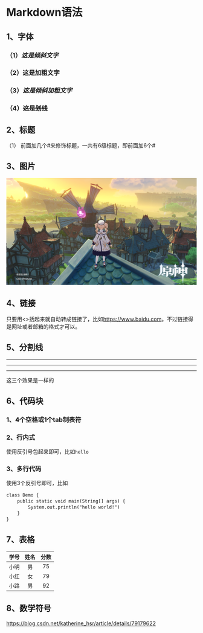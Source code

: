 # Markdown语法

## 1、字体
### （1）*这是倾斜文字*
### （2）**这是加粗文字**
### （3）***这是倾斜加粗文字***
### （4）~~这是划线~~

## 2、标题
（1） 前面加几个#来修饰标题，一共有6级标题，即前面加6个#

## 3、图片
 ![芭芭拉冲鸭](./pictures/202129141541.png)

## 4、链接
只要用<>括起来就自动转成链接了，比如<https://www.baidu.com>。不过链接得是网址或者邮箱的格式才可以。

## 5、分割线
***
---
___
这三个效果是一样的

## 6、代码块
### 1、4个空格或1个tab制表符
### 2、行内式
使用反引号包起来即可，比如`hello`
### 3、多行代码
使用3个反引号即可，比如
```
class Demo {
    public static void main(String[] args) {
        System.out.println("hello world!")
    }
}
```

## 7、表格
学号|姓名|分数
:-:|:-:|:-:
小明|男|75
小红|女|79
小路|男|92

## 8、数学符号
<https://blog.csdn.net/katherine_hsr/article/details/79179622>